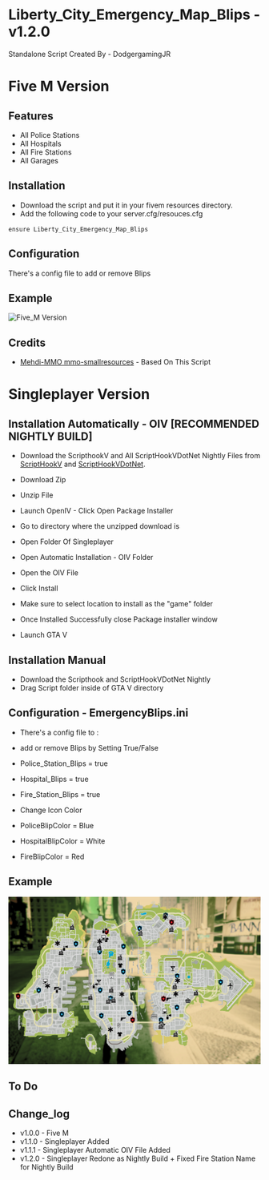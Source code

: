 # Liberty_City_Emergency_Map_Blips - v1.2.0
Standalone Script Created By - DodgergamingJR

# Five M Version 

## Features
* All Police Stations
* All Hospitals
* All Fire Stations
* All Garages


## Installation

- Download the script and put it in your fivem resources directory.
- Add the following code to your server.cfg/resouces.cfg

```
ensure Liberty_City_Emergency_Map_Blips
```

## Configuration

There's a config file to add or remove Blips

## Example
![Five_M Version](example/Five_M.png)

## Credits

* [Mehdi-MMO mmo-smallresources](https://github.com/Mehdi-MMO/mmo-smallresources) - Based On This Script


# Singleplayer Version 

## Installation Automatically - OIV [RECOMMENDED NIGHTLY BUILD]

- Download the ScripthookV and All ScriptHookVDotNet Nightly Files from [ScriptHookV](http://www.dev-c.com/gtav/scripthookv/) and [ScriptHookVDotNet](https://github.com/scripthookvdotnet/scripthookvdotnet-nightly/releases/tag/v3.7.0-nightly.13).

- Download Zip
- Unzip File
- Launch OpenIV - Click Open Package Installer
- Go to directory where the unzipped download is
- Open Folder Of Singleplayer
- Open Automatic Installation - OIV Folder
- Open the OIV File
- Click Install
- Make sure to select location to install as the "game" folder
- Once Installed Successfully close Package installer window
- Launch GTA V

## Installation Manual

- Download the Scripthook and ScriptHookVDotNet Nightly
- Drag Script folder inside of GTA V directory

## Configuration - EmergencyBlips.ini

- There's a config file to : 

- add or remove Blips by Setting True/False

- Police_Station_Blips = true
- Hospital_Blips = true
- Fire_Station_Blips = true


- Change Icon Color

- PoliceBlipColor = Blue 						
- HospitalBlipColor = White 				
- FireBlipColor = Red


## Example
![Singleplayer Version](example/Singleplayer_New.png)

## To Do

## Change_log
- v1.0.0 - Five M 
- v1.1.0 - Singleplayer Added
- v1.1.1 - Singleplayer Automatic OIV File Added
- v1.2.0 - Singleplayer Redone as Nightly Build + Fixed Fire Station Name for Nightly Build